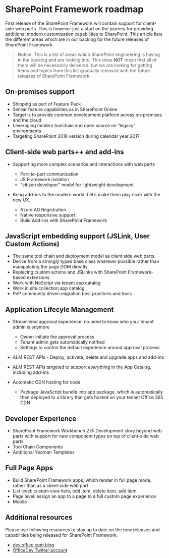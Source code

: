 # SharePoint Framework roadmap

First release of the SharePoint Framework will contain support for client-side web parts. This is however just a start on the journey for providing additional modern customization capabilities to SharePoint. This article lists the different areas which are in our backlog for the future releases of SharePoint Framework.

> Notice. This is a list of areas which SharePoint engineering is having in the backlog and are looking into. This does **NOT** mean that all of them will be necessarily delivered, but we are looking for getting items and topics from this list gradually released with the future releases of SharePoint Framework.  

## On-premises support

- Shipping as part of Feature Pack 
- Similar feature capabilities as in SharePoint Online
- Target is to provide common development platform across on-premises and the cloud
- Leveraging modern toolchain and open source on “legacy” environments
- Targeting SharePoint 2016 version during calendar year 2017

## Client-side web parts++ and add-ins

- Supporting more complex scenarios and interactions with web parts
    - Part-to-part communication
	- JS Framework isolation
    - "citizen developer" model for lightweight development

- Bring add-ins to the modern world: Let’s make them play nicer with the new UX. 
    - Azure AD Registration
    - Native responsive support 
    - Build Add-Ins with SharePoint Framework

## JavaScript embedding support (JSLink, User Custom Actions)

- The same tool chain and deployment model as client side web parts.
- Derive from a strongly typed base class wherever possible rather than manipulating the page DOM directly.
- Replacing custom actions and JSLinks with SharePoint Framework-based extensions
- Work with NoScript via tenant app catalog
- Work in site collection app catalog
- PnP community driven migration best practices and tools


## Application Lifecyle Management

- Streamlined approval experience: no need to know who your tenant admin is anymore
    - Owner initiate the approval process
    - Tenant admin gets automatically notified 
    - Settings to control the default experience around approval process

- ALM REST APIs - Deploy, activate, delete and upgrade apps and add-ins
- ALM REST APIs targeted to support *everything* in the App Catalog, including add-ins
- Automatic CDN hosting for code
    - Package JavaScript bundle into app package, which is automatically then deployed to a library that gets hosted on your tenant Office 365 CDN


## Developer Experience
- SharePoint Framework Workbench 2.0: Development story beyond web parts with support for new component types on top of client-side web parts
- Tool Chain Components
- Additional Yeoman Templates

## Full Page Apps
- Build SharePoint Framework apps, which render in full page mode, rather than as a client-side web part
- List level: custom view item, edit item, delete item, add item
- Page level: assign an app to a page to a full custom page experience
- Mobile

## Additional resources
Please use following resources to stay up to date on the new releases and capabilities being released for SharePoint Framework.

* [dev.office.com blog](https://dev.office.com/blogs)
* [OfficeDev Twitter account](https://twitter.com/officedev)
